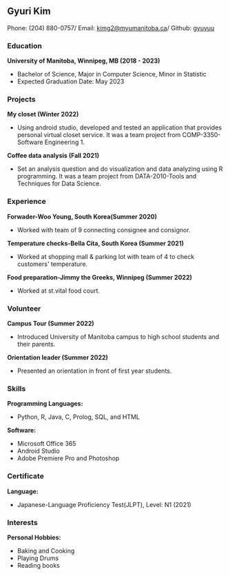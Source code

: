 ## Gyuri Kim

Phone: (204) 880-0757/
Email: kimg2@myumanitoba.ca/
Github: [gyuyuu](https://github.com/gyuyuu)

### **Education**
 **University of Manitoba, Winnipeg, MB (2018 - 2023)**
 * Bachelor of Science, Major in Computer Science, Minor in Statistic   
 * Expected Graduation Date: May 2023

### **Projects**
 **My closet (Winter 2022)**
 * Using android studio, developed and tested an application that provides personal virtual closet service. It was a team project from COMP-3350-Software Engineering 1.

 **Coffee data analysis (Fall 2021)**
 * Set an analysis question and do visualization and data analyzing using R programming. It was a team project from DATA-2010-Tools and Techniques for Data Science.

### **Experience**
 **Forwader-Woo Young, South Korea(Summer 2020)**
 * Worked with team of 9 connecting consignee and consignor.

 **Temperature checks-Bella Cita, South Korea (Summer 2021)**
 * Worked at shopping mall & parking lot with team of 4 to check customers' temperature.

 **Food preparation-Jimmy the Greeks, Winnipeg (Summer 2022)**
 * Worked at st.vital food court.

### **Volunteer**
 **Campus Tour (Summer 2022)**
 * Introduced University of Manitoba campus to high school students and their parents.

 **Orientation leader (Summer 2022)**
 * Presented an orientation in front of first year students.


### **Skills**
 **Programming Languages:**
 * Python, R, Java, C, Prolog, SQL, and HTML

 **Software:**
 * Microsoft Office 365
 * Android Studio
 * Adobe Premiere Pro and Photoshop


### **Certificate**
 **Language:**
 * Japanese-Language Proficiency Test(JLPT), Level: N1 (2021)

### **Interests**
 **Personal Hobbies:**
 * Baking and Cooking
 * Playing Drums
 * Reading books

